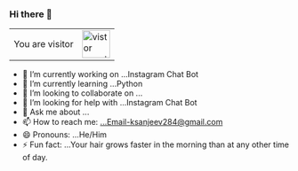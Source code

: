 ### Hi there 👋

<table>
  <tr>
    <td>You are visitor</td>
    <td><img src="https://profile-counter.glitch.me/ksanjeev284/count.svg" alt="vistor count" height="50" /></td>
  </tr>
</table>

- 🔭 I’m currently working on ...Instagram Chat Bot
- 🌱 I’m currently learning ...Python
- 👯 I’m looking to collaborate on ...
- 🤔 I’m looking for help with ...Instagram Chat Bot
- 💬 Ask me about ...
- 📫 How to reach me: ...Email-ksanjeev284@gmail.com
- 😄 Pronouns: ...He/Him
- ⚡ Fun fact: ...Your hair grows faster in the morning than at any other time of day.
